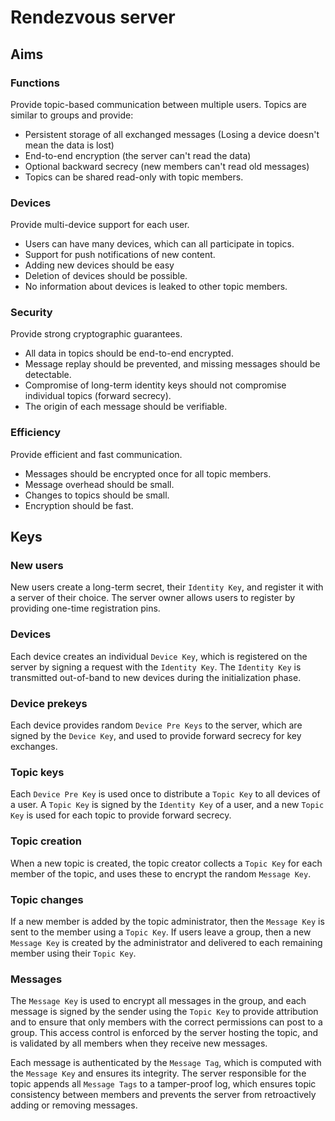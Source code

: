 # Rendezvous server

## Aims

### Functions

Provide topic-based communication between multiple users. Topics are similar to groups and provide:
- Persistent storage of all exchanged messages (Losing a device doesn't mean the data is lost)
- End-to-end encryption (the server can't read the data)
- Optional backward secrecy (new members can't read old messages)
- Topics can be shared read-only with topic members.

### Devices

Provide multi-device support for each user.
- Users can have many devices, which can all participate in topics.
- Support for push notifications of new content.
- Adding new devices should be easy
- Deletion of devices should be possible.
- No information about devices is leaked to other topic members.

### Security

Provide strong cryptographic guarantees.
- All data in topics should be end-to-end encrypted.
- Message replay should be prevented, and missing messages should be detectable.
- Compromise of long-term identity keys should not compromise individual topics (forward secrecy).
- The origin of each message should be verifiable.

### Efficiency

Provide efficient and fast communication.
- Messages should be encrypted once for all topic members.
- Message overhead should be small.
- Changes to topics should be small.
- Encryption should be fast.


## Keys

### New users

New users create a long-term secret, their `Identity Key`, and register it with a server of their choice. The server owner allows users to register by providing one-time registration pins.

### Devices

Each device creates an individual `Device Key`, which is registered on the server by signing a request with the `Identity Key`. The `Identity Key` is transmitted out-of-band to new devices during the initialization phase.

### Device prekeys

Each device provides random `Device Pre Keys` to the server, which are signed by the `Device Key`, and used to provide forward secrecy for key exchanges.

### Topic keys

Each `Device Pre Key` is used once to distribute a `Topic Key` to all devices of a user. A `Topic Key` is signed by the `Identity Key` of a user, and a new `Topic Key` is used for each topic to provide forward secrecy.

### Topic creation

When a new topic is created, the topic creator collects a `Topic Key` for each member of the topic, and uses these to encrypt the random `Message Key`.

### Topic changes

If a new member is added by the topic administrator, then the `Message Key` is sent to the member using a `Topic Key`. If users leave a group, then a new `Message Key` is created by the administrator and delivered to each remaining member using their `Topic Key`.

### Messages

The `Message Key` is used to encrypt all messages in the group, and each message is signed by the sender using the `Topic Key` to provide attribution and to ensure that only members with the correct permissions can post to a group. This access control is enforced by the server hosting the topic, and is validated by all members when they receive new messages.

Each message is authenticated by the `Message Tag`, which is computed with the `Message Key` and ensures its integrity. The server responsible for the topic appends all `Message Tags` to a tamper-proof log, which ensures topic consistency between members and prevents the server from retroactively adding or removing messages. 
